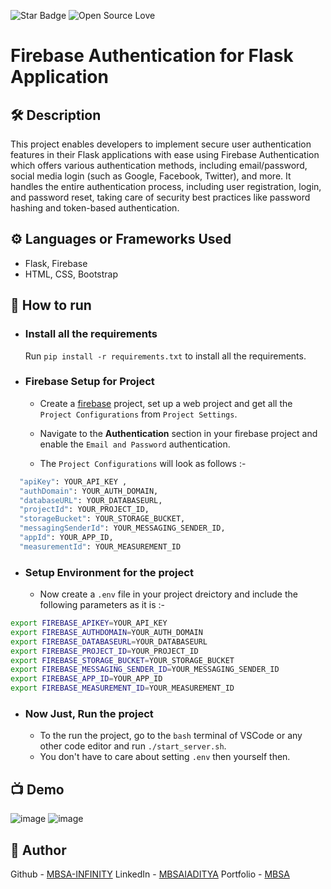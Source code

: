 <!--Please do not remove this part-->
![Star Badge](https://img.shields.io/static/v1?label=%F0%9F%8C%9F&message=If%20Useful&style=style=flat&color=BC4E99)
![Open Source Love](https://badges.frapsoft.com/os/v1/open-source.svg?v=103)

# Firebase Authentication for Flask Application

## 🛠️ Description
This project enables developers to implement secure user authentication features in their Flask applications with ease using Firebase Authentication which offers various authentication methods, including email/password, social media login (such as Google, Facebook, Twitter), and more. It handles the entire authentication process, including user registration, login, and password reset, taking care of security best practices like password hashing and token-based authentication.

## ⚙️ Languages or Frameworks Used
 - Flask, Firebase
 - HTML, CSS, Bootstrap


## 🌟 How to run
 - ### Install all the requirements
    Run `pip install -r requirements.txt` to install all the requirements.
 - ### Firebase Setup for Project

   - Create a [firebase](https://firebase.google.com/) project, set up a web project and get all the `Project Configurations` from `Project Settings`.

   - Navigate to the **Authentication** section in your firebase project and enable the `Email and Password`
 authentication.

   - The `Project Configurations` will look as follows :-
```bash
  "apiKey": YOUR_API_KEY ,
  "authDomain": YOUR_AUTH_DOMAIN,
  "databaseURL": YOUR_DATABASEURL,
  "projectId": YOUR_PROJECT_ID,
  "storageBucket": YOUR_STORAGE_BUCKET,
  "messagingSenderId": YOUR_MESSAGING_SENDER_ID,
  "appId": YOUR_APP_ID,
  "measurementId": YOUR_MEASUREMENT_ID 
```
- ### Setup Environment for the project
   - Now create a `.env` file in your project dreictory and include the following parameters as it is :-
```bash
export FIREBASE_APIKEY=YOUR_API_KEY
export FIREBASE_AUTHDOMAIN=YOUR_AUTH_DOMAIN
export FIREBASE_DATABASEURL=YOUR_DATABASEURL
export FIREBASE_PROJECT_ID=YOUR_PROJECT_ID
export FIREBASE_STORAGE_BUCKET=YOUR_STORAGE_BUCKET
export FIREBASE_MESSAGING_SENDER_ID=YOUR_MESSAGING_SENDER_ID
export FIREBASE_APP_ID=YOUR_APP_ID
export FIREBASE_MEASUREMENT_ID=YOUR_MEASUREMENT_ID
``` 

- ###  Now Just, Run the project
  - To the run the project, go to the `bash` terminal of VSCode or any other code editor and run `./start_server.sh`.
  - You don't have to care about setting `.env` then yourself then.


## 📺 Demo
![image](https://github.com/MBSA-INFINITY/MBSA-Forms/assets/85332648/2200ef81-57de-4619-ba33-4bed2cf31780)
![image](https://github.com/MBSA-INFINITY/MBSA-Forms/assets/85332648/ad83c91d-e140-4f4b-9b30-81b4903f1011)

## 🤖 Author

Github - [MBSA-INFINITY](https://github.com/MBSA-INFINITY)
LinkedIn - [MBSAIADITYA](https://www.linkedin.com/in/mbsaiaditya/)
Portfolio - [MBSA](https://mbsaiaditya.in/)




